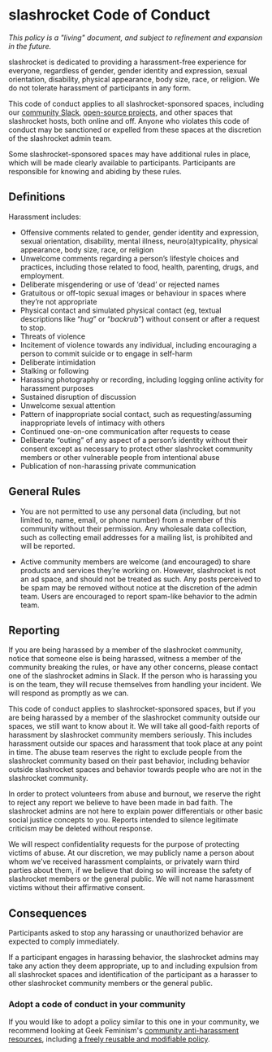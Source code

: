 # slashrocket Code of Conduct

*This policy is a "living" document, and subject to refinement and expansion in the future.*

slashrocket is dedicated to providing a harassment-free experience for everyone, regardless of gender, gender identity and expression, sexual orientation, disability, physical appearance, body size, race, or religion. We do not tolerate harassment of participants in any form.

This code of conduct applies to all slashrocket-sponsored spaces, including our [community Slack](https://join.slashrocket.io), [open-source projects](https://github.com/slashrocket), and other spaces that slashrocket hosts, both online and off. Anyone who violates this code of conduct may be sanctioned or expelled from these spaces at the discretion of the slashrocket admin team.

Some slashrocket-sponsored spaces may have additional rules in place, which will be made clearly available to participants. Participants are responsible for knowing and abiding by these rules.

## Definitions

Harassment includes:

* Offensive comments related to gender, gender identity and expression, sexual orientation, disability, mental illness, neuro(a)typicality, physical appearance, body size, race, or religion
* Unwelcome comments regarding a person’s lifestyle choices and practices, including those related to food, health, parenting, drugs, and employment.
* Deliberate misgendering or use of ‘dead’ or rejected names
* Gratuitous or off-topic sexual images or behaviour in spaces where they’re not appropriate
* Physical contact and simulated physical contact (eg, textual descriptions like “*hug*” or “*backrub*”) without consent or after a request to stop.
* Threats of violence
* Incitement of violence towards any individual, including encouraging a person to commit suicide or to engage in self-harm
* Deliberate intimidation
* Stalking or following
* Harassing photography or recording, including logging online activity for harassment purposes
* Sustained disruption of discussion
* Unwelcome sexual attention
* Pattern of inappropriate social contact, such as requesting/assuming inappropriate levels of intimacy with others
* Continued one-on-one communication after requests to cease
* Deliberate “outing” of any aspect of a person’s identity without their consent except as necessary to protect other slashrocket community members or other vulnerable people from intentional abuse
* Publication of non-harassing private communication

## General Rules

* You are not permitted to use any personal data (including, but not limited to, name, email, or phone number) from a member of this community without their permission. Any wholesale data collection, such as collecting email addresses for a mailing list, is prohibited and will be reported.

* Active community members are welcome (and encouraged) to share products and services they’re working on. However, slashrocket is not an ad space, and should not be treated as such. Any posts perceived to be spam may be removed without notice at the discretion of the admin team. Users are encouraged to report spam-like behavior to the admin team.

## Reporting

If you are being harassed by a member of the slashrocket community, notice that someone else is being harassed, witness a member of the community breaking the rules, or have any other concerns, please contact one of the slashrocket admins in Slack. If the person who is harassing you is on the team, they will recuse themselves from handling your incident. We will respond as promptly as we can.

This code of conduct applies to slashrocket-sponsored spaces, but if you are being harassed by a member of the slashrocket community outside our spaces, we still want to know about it. We will take all good-faith reports of harassment by slashrocket community members seriously. This includes harassment outside our spaces and harassment that took place at any point in time. The abuse team reserves the right to exclude people from the slashrocket community based on their past behavior, including behavior outside slashrocket spaces and behavior towards people who are not in the slashrocket community.

In order to protect volunteers from abuse and burnout, we reserve the right to reject any report we believe to have been made in bad faith. The slashrocket admins are not here to explain power differentials or other basic social justice concepts to you. Reports intended to silence legitimate criticism may be deleted without response.

We will respect confidentiality requests for the purpose of protecting victims of abuse. At our discretion, we may publicly name a person about whom we’ve received harassment complaints, or privately warn third parties about them, if we believe that doing so will increase the safety of slashrocket members or the general public. We will not name harassment victims without their affirmative consent.

## Consequences

Participants asked to stop any harassing or unauthorized behavior are expected to comply immediately.

If a participant engages in harassing behavior, the slashrocket admins may take any action they deem appropriate, up to and including expulsion from all slashrocket spaces and identification of the participant as a harasser to other slashrocket community members or the general public.

### Adopt a code of conduct in your community

If you would like to adopt a policy similar to this one in your community, we recommend looking at Geek Feminism's [community anti-harassment resources](http://geekfeminism.wikia.com/wiki/Community_anti-harassment), including [a freely reusable and modifiable policy](http://geekfeminism.wikia.com/wiki/Community_anti-harassment/Policy).
